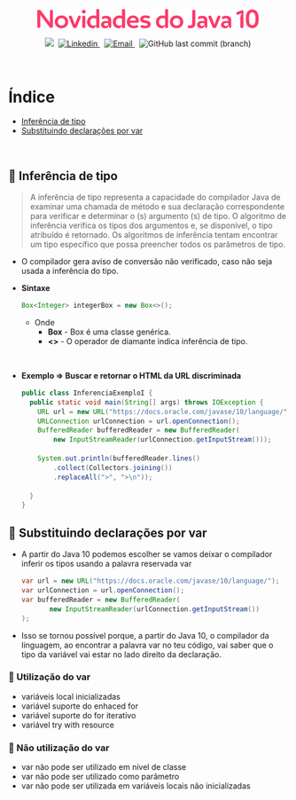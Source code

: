 <p align="center">
  <img src="../.github/java10.png" width=400 alt="Novidades do Java 10" /> 
</p>

<p align="center">
  <img src="https://img.shields.io/badge/author-Nadia%20Ligia-fd3a69?style=plastic">&nbsp;

  <a href="https://www.linkedin.com/in/nlnadialigia/">
  <img alt="Linkedin" src="https://img.shields.io/badge/-Linkedin -fd3a69?style=plastic&logo=Linkedin&logoColor=white&link=https://www.linkedin.com/in/nlnadialigia/" />
  </a>&nbsp;
  <a href="mailto:nlnadialigia@gmail.com">
    <img alt="Email" src="https://img.shields.io/badge/-Email-fd3a69?style=plastic&logo=Gmail&logoColor=white&link=mailto:nlnadialigia@gmail.com" />
  </a>&nbsp;
  <img alt="GitHub last commit (branch)" src="https://img.shields.io/github/last-commit/nlnadialigia/desenvolvimento-avancado-java/java10?color=fd3a69&style=plastic">
</p>

<br>

# Índice

- [Inferência de tipo](#📌-inferência-de-tipo)
- [Substituindo declarações por var](#📌-substituindo-declarações-por-var)

<br>

## 📌 Inferência de tipo

> A inferência de tipo representa a capacidade do compilador Java de examinar uma chamada de método e sua declaração correspondente para verificar e determinar o (s) argumento (s) de tipo. O algoritmo de inferência verifica os tipos dos argumentos e, se disponível, o tipo atribuído é retornado. Os algoritmos de inferência tentam encontrar um tipo específico que possa preencher todos os parâmetros de tipo.

- O compilador gera aviso de conversão não verificado, caso não seja usada a inferência do tipo.
- **Sintaxe**

  ```java
  Box<Integer> integerBox = new Box<>();

  ```

  - Onde
    - **Box** - Box é uma classe genérica.
    - **<>** - O operador de diamante indica inferência de tipo.

<br>

- **Exemplo ⇒ Buscar e retornar o HTML da URL discriminada**

  ```java
  public class InferenciaExemploI {
    public static void main(String[] args) throws IOException {
      URL url = new URL("https://docs.oracle.com/javase/10/language/");
      URLConnection urlConnection = url.openConnection();
      BufferedReader bufferedReader = new BufferedReader(
          new InputStreamReader(urlConnection.getInputStream()));

      System.out.println(bufferedReader.lines()
          .collect(Collectors.joining())
          .replaceAll(">", ">\n"));

    }
  }
  ```

## 📌 Substituindo declarações por var

- A partir do Java 10 podemos escolher se vamos deixar o compilador inferir os tipos usando a palavra reservada var

  ```java
  var url = new URL("https://docs.oracle.com/javase/10/language/");
  var urlConnection = url.openConnection();
  var bufferedReader = new BufferedReader(
         new InputStreamReader(urlConnection.getInputStream())
  );
  ```

- Isso se tornou possível porque, a partir do Java 10, o compilador da linguagem, ao encontrar a palavra var no teu código, vai saber que o tipo da variável vai estar no lado direito da declaração.

### 📎 Utilização do var

- variáveis local inicializadas
- variável suporte do enhaced for
- variável suporte do for iterativo
- variável try with resource

### 📎 Não utilização do var

- var não pode ser utilizado em nível de classe
- var não pode ser utilizado como parâmetro
- var não pode ser utilizada em variáveis locais não inicializadas
